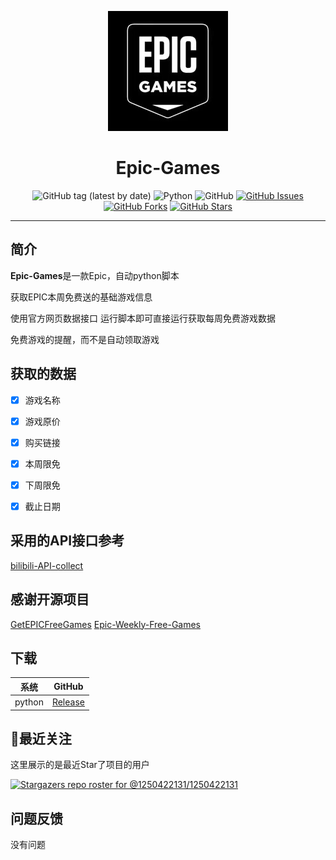 <div align="center">

![](https://raw.githubusercontent.com/ilhmtfmlt2/Epic-Games/main/img/Epic.jpg)

# Epic-Games

![GitHub tag (latest by date)](https://img.shields.io/github/v/tag/ilhmtfmlt2/Epic-Games?label=version)
![Python](https://img.shields.io/badge/Python-3.9|3.8-blue)
![GitHub](https://img.shields.io/github/license/ilhmtfmlt2/Epic-Games)
[![GitHub Issues](https://img.shields.io/github/issues/ilhmtfmlt2/Epic-Games?style=flat-square)](https://github.com/ilhmtfmlt2/Epic-Games/issues)
  [![GitHub Forks](https://img.shields.io/github/forks/ilhmtfmlt2/Epic-Games?style=flat-square)](https://ilhmtfmlt2/Epic-Games/BiliBiliTool/network)
  [![GitHub Stars](https://img.shields.io/github/stars/ilhmtfmlt2/Epic-Games?style=flat-square)](https://github.com/ilhmtfmlt2/Epic-Games/stargazers)
</div>

---
## 简介

**Epic-Games**是一款Epic，自动python脚本

获取EPIC本周免费送的基础游戏信息

使用官方网页数据接口 运行脚本即可直接运行获取每周免费游戏数据

免费游戏的提醒，而不是自动领取游戏


## 获取的数据
- [x] 游戏名称
- [x] 游戏原价
- [x] 购买链接
- [x] 本周限免
- [x] 下周限免
- [x] 截止日期


## 采用的API接口参考
[bilibili-API-collect](https://github.com/SocialSisterYi/bilibili-API-collect)

## 感谢开源项目
[GetEPICFreeGames](https://github.com/doupoa/GetEPICFreeGames)
[Epic-Weekly-Free-Games](https://github.com/hypersport/Epic-Weekly-Free-Games)

## 下载
|   系统    |                            GitHub                            |
|:-------:|:------------------------------------------------------------:|
| python | [Release](https://github.com/ilhmtfmlt2/Epic-Games/releases) |


## 🔭最近关注

这里展示的是最近Star了项目的用户

[![Stargazers repo roster for @1250422131/1250422131](https://reporoster.com/stars/ilhmtfmlt2/Epic-Games)](https://github.com/ilhmtfmlt2/Epic-Games/stargazers)



## 问题反馈
没有问题
